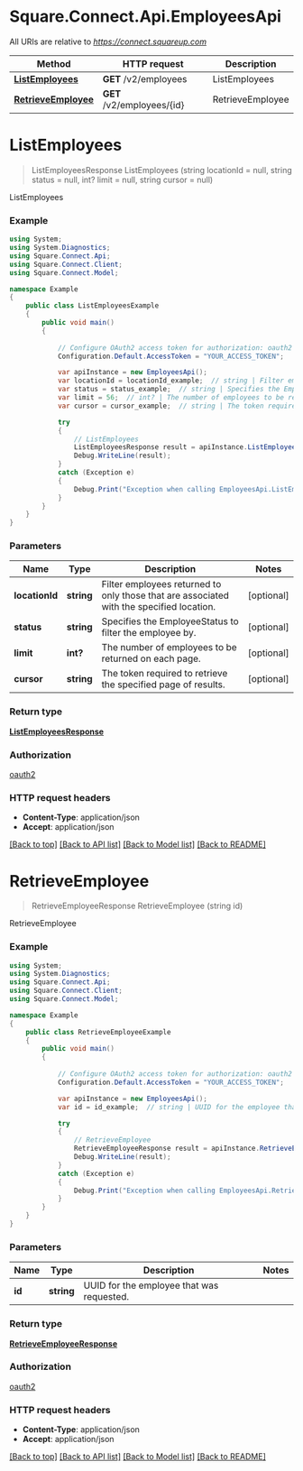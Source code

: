 # Square.Connect.Api.EmployeesApi

All URIs are relative to *https://connect.squareup.com*

Method | HTTP request | Description
------------- | ------------- | -------------
[**ListEmployees**](EmployeesApi.md#listemployees) | **GET** /v2/employees | ListEmployees
[**RetrieveEmployee**](EmployeesApi.md#retrieveemployee) | **GET** /v2/employees/{id} | RetrieveEmployee


<a name="listemployees"></a>
# **ListEmployees**
> ListEmployeesResponse ListEmployees (string locationId = null, string status = null, int? limit = null, string cursor = null)

ListEmployees



### Example
```csharp
using System;
using System.Diagnostics;
using Square.Connect.Api;
using Square.Connect.Client;
using Square.Connect.Model;

namespace Example
{
    public class ListEmployeesExample
    {
        public void main()
        {
            
            // Configure OAuth2 access token for authorization: oauth2
            Configuration.Default.AccessToken = "YOUR_ACCESS_TOKEN";

            var apiInstance = new EmployeesApi();
            var locationId = locationId_example;  // string | Filter employees returned to only those that are associated with the specified location. (optional) 
            var status = status_example;  // string | Specifies the EmployeeStatus to filter the employee by. (optional) 
            var limit = 56;  // int? | The number of employees to be returned on each page. (optional) 
            var cursor = cursor_example;  // string | The token required to retrieve the specified page of results. (optional) 

            try
            {
                // ListEmployees
                ListEmployeesResponse result = apiInstance.ListEmployees(locationId, status, limit, cursor);
                Debug.WriteLine(result);
            }
            catch (Exception e)
            {
                Debug.Print("Exception when calling EmployeesApi.ListEmployees: " + e.Message );
            }
        }
    }
}
```

### Parameters

Name | Type | Description  | Notes
------------- | ------------- | ------------- | -------------
 **locationId** | **string**| Filter employees returned to only those that are associated with the specified location. | [optional] 
 **status** | **string**| Specifies the EmployeeStatus to filter the employee by. | [optional] 
 **limit** | **int?**| The number of employees to be returned on each page. | [optional] 
 **cursor** | **string**| The token required to retrieve the specified page of results. | [optional] 

### Return type

[**ListEmployeesResponse**](ListEmployeesResponse.md)

### Authorization

[oauth2](../README.md#oauth2)

### HTTP request headers

 - **Content-Type**: application/json
 - **Accept**: application/json

[[Back to top]](#) [[Back to API list]](../README.md#documentation-for-api-endpoints) [[Back to Model list]](../README.md#documentation-for-models) [[Back to README]](../README.md)

<a name="retrieveemployee"></a>
# **RetrieveEmployee**
> RetrieveEmployeeResponse RetrieveEmployee (string id)

RetrieveEmployee



### Example
```csharp
using System;
using System.Diagnostics;
using Square.Connect.Api;
using Square.Connect.Client;
using Square.Connect.Model;

namespace Example
{
    public class RetrieveEmployeeExample
    {
        public void main()
        {
            
            // Configure OAuth2 access token for authorization: oauth2
            Configuration.Default.AccessToken = "YOUR_ACCESS_TOKEN";

            var apiInstance = new EmployeesApi();
            var id = id_example;  // string | UUID for the employee that was requested.

            try
            {
                // RetrieveEmployee
                RetrieveEmployeeResponse result = apiInstance.RetrieveEmployee(id);
                Debug.WriteLine(result);
            }
            catch (Exception e)
            {
                Debug.Print("Exception when calling EmployeesApi.RetrieveEmployee: " + e.Message );
            }
        }
    }
}
```

### Parameters

Name | Type | Description  | Notes
------------- | ------------- | ------------- | -------------
 **id** | **string**| UUID for the employee that was requested. | 

### Return type

[**RetrieveEmployeeResponse**](RetrieveEmployeeResponse.md)

### Authorization

[oauth2](../README.md#oauth2)

### HTTP request headers

 - **Content-Type**: application/json
 - **Accept**: application/json

[[Back to top]](#) [[Back to API list]](../README.md#documentation-for-api-endpoints) [[Back to Model list]](../README.md#documentation-for-models) [[Back to README]](../README.md)

